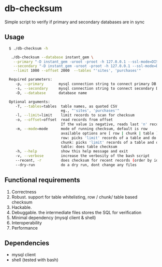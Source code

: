 # db-checksum

Simple script to verify if primary and secondary databases are in sync

## Usage

```bash
  $ ./db-checksum -h

   ./db-checksum --database instant_gem \
    --primary "-D instant_gem -uroot -proot -h 127.0.0.1 --ssl-mode=DISABLED" \
    --secondary "-D instant_gem -uroot -proot -h 127.0.0.1 --ssl-mode=DISABLED" \
    --limit 1000 --offset 2000  --tables "'sites', 'purchases'"

  Required parameters:
     -p, --primary       mysql connection string to connect primary DB
     -s, --secondary     mysql connection string to connect secondary DB
     -D, --database      database name

  Optional arguments:
     -T, --tables=tables  table names, as quoted CSV
                          eg., "'sites', 'purchases'"
     -l, --limit=limit    limit records to scan for checksum
     -o, --offset=offset  read records from offset
                          If the value is negative, reads last 'n' records
     -m, --mode=mode      mode of running checksum, default is row
                          available options are [ row | chunk | table ]
                          row: picks 'limit' records of a table and do row wise md5
                          chunk: picks 'limit' records of a table and do grouped md5
                          table: does table checksum
     -h, --help           show this help message and exit
     -v, --verbose        increase the verbosity of the bash script
     --recent, -r         does checksum for recent records (order by id desc)
     --dry-run            do a dry run, dont change any files

```

## Functional requirements

1. Correctness
2. Robust. support for table whitelisting, row / chunk/ table based checksum
3. Hackable.
4. Debuggable. the intermediate files stores the SQL for verification
5. Minimal dependency (mysql client & shell)
6. Interoperability
7. Performance

## Dependencies

- mysql client
- shell (tested with bash)
